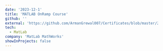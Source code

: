 ```yaml
---
date: '2023-12-1'
title: 'MATLAB OnRamp Course'
github: ''
external: 'https://github.com/ArmanGrewal007/Certificates/blob/master/2023_12_1_MATLAB_OnRamp.pdf'
tech:
  - MatLab
company: 'MatLab MathWorks'
showInProjects: false
---
```



